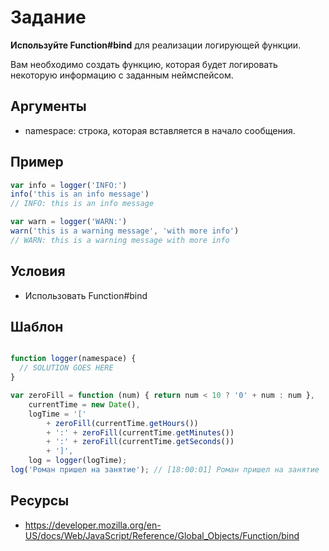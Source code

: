 # Задание

**Используйте Function#bind** для реализации логирующей функции.

Вам необходимо создать функцию, которая будет логировать некоторую информацию с заданным неймспейсом.

## Аргументы

* namespace: строка, которая вставляется в начало сообщения.

## Пример

```js
var info = logger('INFO:')
info('this is an info message')
// INFO: this is an info message

var warn = logger('WARN:')
warn('this is a warning message', 'with more info')
// WARN: this is a warning message with more info

```

## Условия

* Использовать Function#bind

## Шаблон

```js

function logger(namespace) {
  // SOLUTION GOES HERE
}

var zeroFill = function (num) { return num < 10 ? '0' + num : num },
	currentTime = new Date(),
	logTime = '[' 
		+ zeroFill(currentTime.getHours()) 
		+ ':' + zeroFill(currentTime.getMinutes()) 
		+ ':' + zeroFill(currentTime.getSeconds())
		+ ']',
	log = logger(logTime);
log('Роман пришел на занятие'); // [18:00:01] Роман пришел на занятие
```

## Ресурсы

* https://developer.mozilla.org/en-US/docs/Web/JavaScript/Reference/Global_Objects/Function/bind
